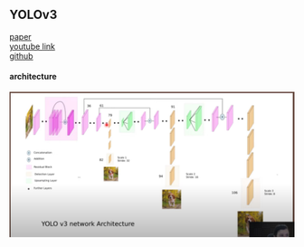 ## YOLOv3

[paper](https://arxiv.org/abs/1804.02767) <br> 
[youtube link](https://www.youtube.com/watch?v=Grir6TZbc1M&t=1987s)<br>
[github](https://github.com/aladdinpersson/Machine-Learning-Collection/tree/master/ML/Pytorch/object_detection/YOLOv3) <br>

#### architecture
![1](screenshots/1.png)